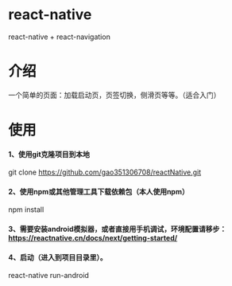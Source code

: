 # react-native
react-native + react-navigation

# 介绍
一个简单的页面：加载启动页，页签切换，侧滑页等等。（适合入门）

# 使用
#### 1、使用git克隆项目到本地
git clone https://github.com/gao351306708/reactNative.git
#### 2、使用npm或其他管理工具下载依赖包（本人使用npm）
npm install
#### 3、需要安装android模拟器，或者直接用手机调试，环境配置请移步：https://reactnative.cn/docs/next/getting-started/
#### 4、启动（进入到项目目录里）。
react-native run-android



